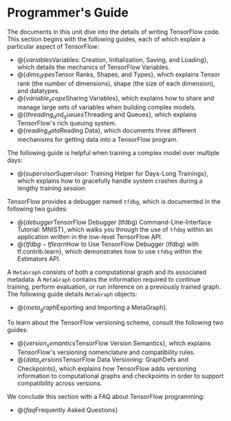 # Programmer's Guide

The documents in this unit dive into the details of writing TensorFlow
code.  This section begins with the following guides, each of which
explain a particular aspect of TensorFlow:

  * @{$variables$Variables: Creation, Initialization, Saving, and Loading},
    which details the mechanics of TensorFlow Variables.
  * @{$dims_types$Tensor Ranks, Shapes, and Types}, which explains Tensor
    rank (the number of dimensions), shape (the size of each dimension),
    and datatypes.
  * @{$variable_scope$Sharing Variables}, which explains how to share and
    manage large sets of variables when building complex models.
  * @{$threading_and_queues$Threading and Queues}, which explains TensorFlow's
    rich queuing system.
  * @{$reading_data$Reading Data}, which documents three different mechanisms
    for getting data into a TensorFlow program.

The following guide is helpful when training a complex model over multiple
days:

  * @{$supervisor$Supervisor: Training Helper for Days-Long Trainings}, which
    explains how to gracefully handle system crashes during a lengthy training
    session.

TensorFlow provides a debugger named `tfdbg`, which is documented in the
following two guides:

  * @{$debugger$TensorFlow Debugger (tfdbg) Command-Line-Interface Tutorial: MNIST},
    which walks you through the use of `tfdbg` within an application written
    in the low-level TensorFlow API.
  * @{$tfdbg-tflearn$How to Use TensorFlow Debugger (tfdbg) with tf.contrib.learn},
    which demonstrates how to use `tfdbg` within the Estimators API.

A `MetaGraph` consists of both a computational graph and its associated
metadata.  A `MetaGraph` contains the information required to continue
training, perform evaluation, or run inference on a previously
trained graph.  The following guide details `MetaGraph` objects:

  * @{$meta_graph$Exporting and Importing a MetaGraph}.

To learn about the TensorFlow versioning scheme, consult the following two
guides:

  * @{$version_semantics$TensorFlow Version Semantics}, which explains
    TensorFlow's versioning nomenclature and compatibility rules.
  * @{$data_versions$TensorFlow Data Versioning: GraphDefs and Checkpoints},
    which explains how TensorFlow adds versioning information to computational
    graphs and checkpoints in order to support compatibility across versions.

We conclude this section with a FAQ about TensorFlow programming:

  * @{$faq$Frequently Asked Questions}
